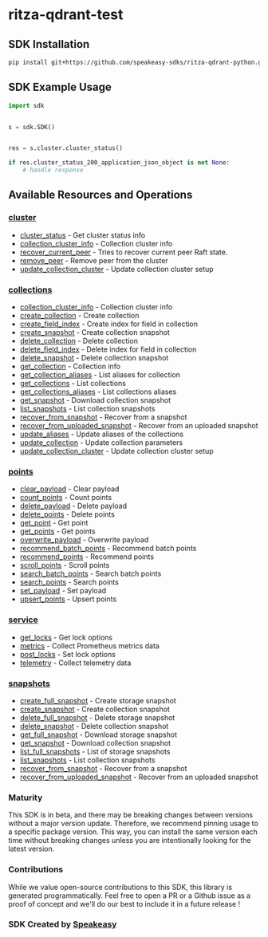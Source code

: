 # ritza-qdrant-test

<!-- Start SDK Installation -->
## SDK Installation

```bash
pip install git+https://github.com/speakeasy-sdks/ritza-qdrant-python.git
```
<!-- End SDK Installation -->

## SDK Example Usage
<!-- Start SDK Example Usage -->
```python
import sdk


s = sdk.SDK()


res = s.cluster.cluster_status()

if res.cluster_status_200_application_json_object is not None:
    # handle response
```
<!-- End SDK Example Usage -->

<!-- Start SDK Available Operations -->
## Available Resources and Operations


### [cluster](docs/cluster/README.md)

* [cluster_status](docs/cluster/README.md#cluster_status) - Get cluster status info
* [collection_cluster_info](docs/cluster/README.md#collection_cluster_info) - Collection cluster info
* [recover_current_peer](docs/cluster/README.md#recover_current_peer) - Tries to recover current peer Raft state.
* [remove_peer](docs/cluster/README.md#remove_peer) - Remove peer from the cluster
* [update_collection_cluster](docs/cluster/README.md#update_collection_cluster) - Update collection cluster setup

### [collections](docs/collections/README.md)

* [collection_cluster_info](docs/collections/README.md#collection_cluster_info) - Collection cluster info
* [create_collection](docs/collections/README.md#create_collection) - Create collection
* [create_field_index](docs/collections/README.md#create_field_index) - Create index for field in collection
* [create_snapshot](docs/collections/README.md#create_snapshot) - Create collection snapshot
* [delete_collection](docs/collections/README.md#delete_collection) - Delete collection
* [delete_field_index](docs/collections/README.md#delete_field_index) - Delete index for field in collection
* [delete_snapshot](docs/collections/README.md#delete_snapshot) - Delete collection snapshot
* [get_collection](docs/collections/README.md#get_collection) - Collection info
* [get_collection_aliases](docs/collections/README.md#get_collection_aliases) - List aliases for collection
* [get_collections](docs/collections/README.md#get_collections) - List collections
* [get_collections_aliases](docs/collections/README.md#get_collections_aliases) - List collections aliases
* [get_snapshot](docs/collections/README.md#get_snapshot) - Download collection snapshot
* [list_snapshots](docs/collections/README.md#list_snapshots) - List collection snapshots
* [recover_from_snapshot](docs/collections/README.md#recover_from_snapshot) - Recover from a snapshot
* [recover_from_uploaded_snapshot](docs/collections/README.md#recover_from_uploaded_snapshot) - Recover from an uploaded snapshot
* [update_aliases](docs/collections/README.md#update_aliases) - Update aliases of the collections
* [update_collection](docs/collections/README.md#update_collection) - Update collection parameters
* [update_collection_cluster](docs/collections/README.md#update_collection_cluster) - Update collection cluster setup

### [points](docs/points/README.md)

* [clear_payload](docs/points/README.md#clear_payload) - Clear payload
* [count_points](docs/points/README.md#count_points) - Count points
* [delete_payload](docs/points/README.md#delete_payload) - Delete payload
* [delete_points](docs/points/README.md#delete_points) - Delete points
* [get_point](docs/points/README.md#get_point) - Get point
* [get_points](docs/points/README.md#get_points) - Get points
* [overwrite_payload](docs/points/README.md#overwrite_payload) - Overwrite payload
* [recommend_batch_points](docs/points/README.md#recommend_batch_points) - Recommend batch points
* [recommend_points](docs/points/README.md#recommend_points) - Recommend points
* [scroll_points](docs/points/README.md#scroll_points) - Scroll points
* [search_batch_points](docs/points/README.md#search_batch_points) - Search batch points
* [search_points](docs/points/README.md#search_points) - Search points
* [set_payload](docs/points/README.md#set_payload) - Set payload
* [upsert_points](docs/points/README.md#upsert_points) - Upsert points

### [service](docs/service/README.md)

* [get_locks](docs/service/README.md#get_locks) - Get lock options
* [metrics](docs/service/README.md#metrics) - Collect Prometheus metrics data
* [post_locks](docs/service/README.md#post_locks) - Set lock options
* [telemetry](docs/service/README.md#telemetry) - Collect telemetry data

### [snapshots](docs/snapshots/README.md)

* [create_full_snapshot](docs/snapshots/README.md#create_full_snapshot) - Create storage snapshot
* [create_snapshot](docs/snapshots/README.md#create_snapshot) - Create collection snapshot
* [delete_full_snapshot](docs/snapshots/README.md#delete_full_snapshot) - Delete storage snapshot
* [delete_snapshot](docs/snapshots/README.md#delete_snapshot) - Delete collection snapshot
* [get_full_snapshot](docs/snapshots/README.md#get_full_snapshot) - Download storage snapshot
* [get_snapshot](docs/snapshots/README.md#get_snapshot) - Download collection snapshot
* [list_full_snapshots](docs/snapshots/README.md#list_full_snapshots) - List of storage snapshots
* [list_snapshots](docs/snapshots/README.md#list_snapshots) - List collection snapshots
* [recover_from_snapshot](docs/snapshots/README.md#recover_from_snapshot) - Recover from a snapshot
* [recover_from_uploaded_snapshot](docs/snapshots/README.md#recover_from_uploaded_snapshot) - Recover from an uploaded snapshot
<!-- End SDK Available Operations -->

### Maturity

This SDK is in beta, and there may be breaking changes between versions without a major version update. Therefore, we recommend pinning usage
to a specific package version. This way, you can install the same version each time without breaking changes unless you are intentionally
looking for the latest version.

### Contributions

While we value open-source contributions to this SDK, this library is generated programmatically.
Feel free to open a PR or a Github issue as a proof of concept and we'll do our best to include it in a future release !

### SDK Created by [Speakeasy](https://docs.speakeasyapi.dev/docs/using-speakeasy/client-sdks)
